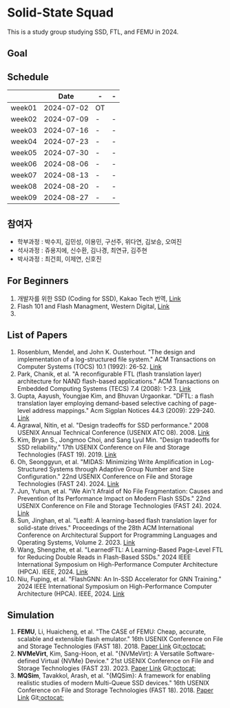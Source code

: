 # Solid-State Squad
This is a study group studying SSD, FTL, and FEMU in 2024.

## Goal

## Schedule
|          | Date   | - | - |
|----------|------------|----------|----------|
| week01   | 2024-07-02 | OT                  |
| week02   | 2024-07-09 | -        | -        |
| week03   | 2024-07-16 | -        | -        |
| week04   | 2024-07-23 | -        | -        |
| week05   | 2024-07-30 | -        | -        |
| week06   | 2024-08-06 | -        | -        |
| week07   | 2024-08-13 | -        | -        |
| week08   | 2024-08-20 | -        | -        |
| week09   | 2024-08-27 | -        | -        |

## 참여자
- 학부과정 : 박수지, 김민성, 이용민, 구선주, 위다연, 김보승, 오여진
- 석사과정 : 쥬용지에, 신수환, 김나경, 최연규, 김주현
- 박사과정 : 최건희, 이제연, 신호진

## For Beginners
1. 개발자를 위한 SSD (Coding for SSD), Kakao Tech 번역, [Link](https://tech.kakao.com/posts/326)
2. Flash 101 and Flash Managment, Western Digital, [Link](https://documents.westerndigital.com/content/dam/doc-library/en_us/assets/public/western-digital/collateral/white-paper/white-paper-sandisk-flash101-management.pdf)
3. 

## List of Papers
1. Rosenblum, Mendel, and John K. Ousterhout. "The design and implementation of a log-structured file system." ACM Transactions on Computer Systems (TOCS) 10.1 (1992): 26-52. [Link](https://people.eecs.berkeley.edu/~brewer/cs262/LFS.pdf)
2. Park, Chanik, et al. "A reconfigurable FTL (flash translation layer) architecture for NAND flash-based applications." ACM Transactions on Embedded Computing Systems (TECS) 7.4 (2008): 1-23. [Link](https://people.eecs.berkeley.edu/~kubitron/courses/cs262a-F19/handouts/papers/a38-park.pdf)
3. Gupta, Aayush, Youngjae Kim, and Bhuvan Urgaonkar. "DFTL: a flash translation layer employing demand-based selective caching of page-level address mappings." Acm Sigplan Notices 44.3 (2009): 229-240. [Link](https://dl.acm.org/doi/10.1145/1508284.1508271)
4. Agrawal, Nitin, et al. "Design tradeoffs for SSD performance." 2008 USENIX Annual Technical Conference (USENIX ATC 08). 2008. [Link](https://www.usenix.org/legacy/events/usenix08/tech/full_papers/agrawal/agrawal.pdf)
5. Kim, Bryan S., Jongmoo Choi, and Sang Lyul Min. "Design tradeoffs for SSD reliability." 17th USENIX Conference on File and Storage Technologies (FAST 19). 2019. [Link](https://www.usenix.org/conference/fast19/presentation/kim-bryan)
6. Oh, Seonggyun, et al. "MIDAS: Minimizing Write Amplification in Log-Structured Systems through Adaptive Group Number and Size Configuration." 22nd USENIX Conference on File and Storage Technologies (FAST 24). 2024. [Link](https://www.usenix.org/conference/fast24/presentation/oh)
7. Jun, Yuhun, et al. "We Ain't Afraid of No File Fragmentation: Causes and Prevention of Its Performance Impact on Modern Flash SSDs." 22nd USENIX Conference on File and Storage Technologies (FAST 24). 2024. [Link](https://www.usenix.org/conference/fast24/presentation/jun)
8. Sun, Jinghan, et al. "Leaftl: A learning-based flash translation layer for solid-state drives." Proceedings of the 28th ACM International Conference on Architectural Support for Programming Languages and Operating Systems, Volume 2. 2023. [Link](https://dl.acm.org/doi/abs/10.1145/3575693.3575744)
9. Wang, Shengzhe, et al. "LearnedFTL: A Learning-Based Page-Level FTL for Reducing Double Reads in Flash-Based SSDs." 2024 IEEE International Symposium on High-Performance Computer Architecture (HPCA). IEEE, 2024. [Link](https://ieeexplore.ieee.org/abstract/document/10476463)
10. Niu, Fuping, et al. "FlashGNN: An In-SSD Accelerator for GNN Training." 2024 IEEE International Symposium on High-Performance Computer Architecture (HPCA). IEEE, 2024. [Link](https://ieeexplore.ieee.org/abstract/document/10476462)

## Simulation
1. **FEMU**, Li, Huaicheng, et al. "The CASE of FEMU: Cheap, accurate, scalable and extensible flash emulator." 16th USENIX Conference on File and Storage Technologies (FAST 18). 2018. [Paper Link](https://people.eecs.berkeley.edu/~brewer/cs262/LFS.pdf)   Git[:octocat:](https://github.com/MoatLab/FEMU)
2. **NVMeVirt**, Kim, Sang-Hoon, et al. "{NVMeVirt}: A Versatile Software-defined Virtual {NVMe} Device." 21st USENIX Conference on File and Storage Technologies (FAST 23). 2023. [Paper Link](https://www.usenix.org/conference/fast23/presentation/kim-sang-hoon)    Git[:octocat:](https://github.com/snu-csl/nvmevirt)
3. **MQSim**, Tavakkol, Arash, et al. "{MQSim}: A framework for enabling realistic studies of modern Multi-Queue SSD devices." 16th USENIX Conference on File and Storage Technologies (FAST 18). 2018. [Paper Link](https://www.usenix.org/conference/fast18/presentation/tavakkol)   Git[:octocat:](https://github.com/CMU-SAFARI/MQSim)
